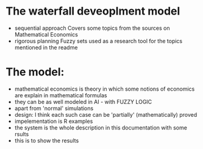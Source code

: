# The waterfall deveoplment model

* sequential approach
  Covers some topics from the sources on Mathematical Economics
* rigorous planning
  Fuzzy sets used as a research tool for the topics mentioned in the readme

# The model:

* mathematical economics is theory in which some notions of economics are explain in mathematical formulas
* they can be as well modeled in AI - with FUZZY LOGIC
* apart from 'normal' simulations
* design: I think each such case can be 'partially' (mathematically) proved
* impelementation is R examples
* the system is the whole description in this documentation with some rsults
* this is to show the results
